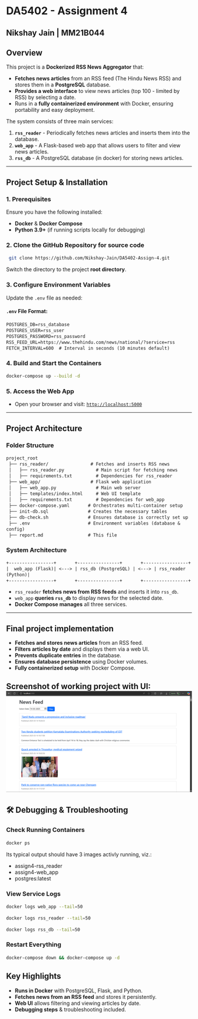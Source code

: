 # DA5402 - Assignment 4
## Nikshay Jain | MM21B044

## **Overview**
This project is a **Dockerized RSS News Aggregator** that:
- **Fetches news articles** from an RSS feed (The Hindu News RSS) and stores them in a **PostgreSQL** database.
- **Provides a web interface** to view news articles (top 100 - limited by RSS) by selecting a date.
- Runs in a **fully containerized environment** with Docker, ensuring portability and easy deployment.

The system consists of three main services:
1. **`rss_reader`** - Periodically fetches news articles and inserts them into the database.
2. **`web_app`** - A Flask-based web app that allows users to filter and view news articles.
3. **`rss_db`** - A PostgreSQL database (in docker) for storing news articles.
---

## **Project Setup & Installation**

### **1. Prerequisites**
Ensure you have the following installed:
- **Docker** & **Docker Compose**
- **Python 3.9+** (if running scripts locally for debugging)

### **2. Clone the GitHub Repository for source code**
```sh
 git clone https://github.com/Nikshay-Jain/DA5402-Assign-4.git
```
Switch the directory to the project **root directory**.

### **3. Configure Environment Variables**
Update the `.env` file as needed:

#### **`.env` File Format:**
```
POSTGRES_DB=rss_database
POSTGRES_USER=rss_user
POSTGRES_PASSWORD=rss_password
RSS_FEED_URL=https://www.thehindu.com/news/national/?service=rss
FETCH_INTERVAL=600  # Interval in seconds (10 minutes default)
```

### **4. Build and Start the Containers**
```sh
docker-compose up --build -d
```

### **5. Access the Web App**
- Open your browser and visit: [`http://localhost:5000`](http://localhost:5000)

---

## **Project Architecture**
### **Folder Structure**
```
project_root
 ├── rss_reader/                # Fetches and inserts RSS news
 │   ├── rss_reader.py            # Main script for fetching news
 │   ├── requirements.txt         # Dependencies for rss_reader
 ├── web_app/                   # Flask web application
 │   ├── web_app.py               # Main web server
 │   ├── templates/index.html     # Web UI template
 │   ├── requirements.txt         # Dependencies for web_app
 ├── docker-compose.yaml       # Orchestrates multi-container setup
 ├── init-db.sql               # Creates the necessary tables
 ├── db-check.sh               # Ensures database is correctly set up
 ├── .env                      # Environment variables (database & config)
 ├── report.md                 # This file
```

### **System Architecture**
```
+-----------------+       +----------------+       +-----------------+
|  web_app (Flask)| <---> | rss_db (PostgreSQL) | <---> | rss_reader (Python)|
+-----------------+       +----------------+       +-----------------+
```

- `rss_reader` **fetches news from RSS feeds** and inserts it into `rss_db`.
- `web_app` **queries `rss_db`** to display news for the selected date.
- **Docker Compose manages** all three services.

---

## **Final project implementation**
- **Fetches and stores news articles** from an RSS feed.
- **Filters articles by date** and displays them via a web UI.
- **Prevents duplicate entries** in the database.
- **Ensures database persistence** using Docker volumes.
- **Fully containerized setup** with Docker Compose.

Screenshot of working project with UI:
![alt text](image.png)
---

## **🛠️ Debugging & Troubleshooting**

### **Check Running Containers**
```sh
docker ps
```
Its typical output should have 3 images activly running, viz.:
- assign4-rss_reader
- assign4-web_app
- postgres:latest

### **View Service Logs**
```sh
docker logs web_app --tail=50
```
```sh
docker logs rss_reader --tail=50
```
```sh
docker logs rss_db --tail=50
```

### **Restart Everything**
```sh
docker-compose down && docker-compose up -d
```

## **Key Highlights**
- **Runs in Docker** with PostgreSQL, Flask, and Python.
- **Fetches news from an RSS feed** and stores it persistently.
- **Web UI** allows filtering and viewing articles by date.
- **Debugging steps** & troubleshooting included.
